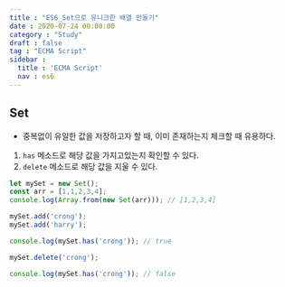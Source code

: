 ```yaml
---
title : "ES6_Set으로 유니크한 배열 만들기"
date : 2020-07-24 00:00:00
category : "Study"
draft : false
tag : "ECMA Script"
sidebar : 
  title : 'ECMA Script'
  nav : es6    
---   
```

## Set
* 중복없이 유일한 값을 저장하고자 할 때, 이미 존재하는지 체크할 때 유용하다.

1. `has` 메소드로 해당 값을 가지고있는지 확인할 수 있다.
2. `delete` 메소드로 해당 값을 지울 수 있다.

```javascript
let mySet = new Set();
const arr = [1,1,2,3,4];
console.log(Array.from(new Set(arr))); // [1,2,3,4]

mySet.add('crong');
mySet.add('harry');

console.log(mySet.has('crong')); // true

mySet.delete('crong');

console.log(mySet.has('crong')); // false
```